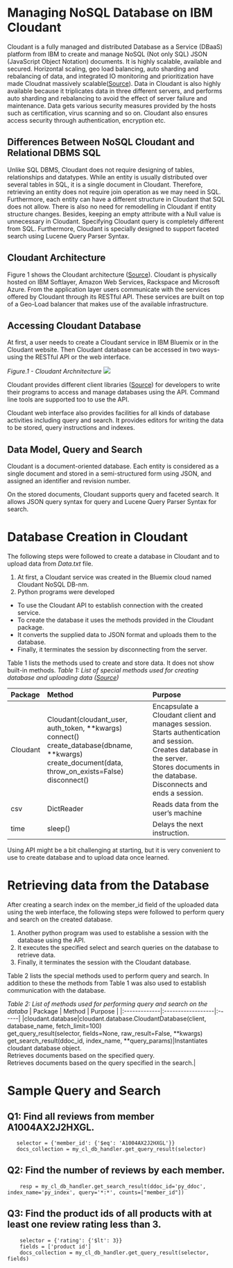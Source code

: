 # Managing NoSQL Database on IBM Cloudant

Cloudant is a fully managed and distributed Database as a Service (DBaaS) platform from IBM to create and manage NoSQL (Not only SQL) JSON (JavaScript Object Notation) documents. It is highly scalable, available and secured. Horizontal scaling, geo load balancing, auto sharding and rebalancing of data, and integrated IO monitoring and prioritization have made Cloudnat massively scalable([Source][1]). Data in Cloudant is also highly available because it triplicates data in three different servers, and performs auto sharding and rebalancing to avoid the effect of server failure and maintenance. Data gets various security measures provided by the hosts such as certification, virus scanning and so on. Cloudant also ensures access security through authentication, encryption etc.

## Differences Between NoSQL Cloudant and Relational DBMS SQL
Unlike SQL DBMS, Cloudant does not require designing of tables, relationships and datatypes. While an entity is usually distributed over several tables in SQL, it is a single document in Cloudant. Therefore, retrieving an entity does not require join operation as we may need in SQL.
Furthermore, each entity can have a different structure in Cloudant that SQL does not allow. There is also no need for remodelling in Cloudant if entity structure changes. Besides, keeping an empty attribute with a Null value is unnecessary in Cloudant.
Specifying Cloudant query is completely different from SQL. Furthermore, Cloudant is specially designed to support faceted search using Lucene Query Parser Syntax.

## Cloudant Architecture
Figure 1 shows the Cloudant architecture ([Source][1]). Cloudant is physically hosted on IBM Softlayer, Amazon Web Services, Rackspace and Microsoft Azure. From the application layer users communicate with the services offered by Cloudant through its RESTful API. These services are built on top of a Geo-Load balancer that makes use of the available infrastructure.

## Accessing Cloudant Database
At first, a user needs to create a Cloudant service in IBM Bluemix or in the Cloudant website. Then Cloudant database can be accessed in two ways- using the RESTful API or the web interface.

*Figure.1 - Cloudant Archnitecture*
![]({{site.baseurl}}/assets/images/cloudant_arch.png)


Cloudant provides different client libraries ([Source][2]) for developers to write their programs to access and manage databases using the API. Command line tools are supported too to use the API.

Cloudant web interface also provides facilities for all kinds of database activities including query and search. It provides editors for writing the data to be stored, query instructions and indexes.

## Data Model, Query and Search
Cloudant is a document-oriented database. Each entity is considered as a single document and stored in a semi-structured form using JSON, and assigned an identifier and revision number.

On the stored documents, Cloudant supports query and faceted search. It allows JSON query syntax for query and Lucene Query Parser Syntax for search.

# Database Creation in Cloudant
The following steps were followed to create a database in Cloudant and to upload data from *Data.txt* file.
1.	At first, a Cloudant service was created in the Bluemix cloud named Cloudant NoSQL DB-nm.
2.	Python programs were developed
- To use the Cloudant API to establish connection with the created service.
- To create the database it uses the methods provided in the Cloudant package.
- It converts the supplied data to JSON format and uploads them to the database.
- Finally, it terminates the session by disconnecting from the server.


Table 1 lists the methods used to create and store data. It does not show built-in methods.
*Table 1: List of special methods used for creating database and uploading data ([Source][3])*

| Package        | Method          | Purpose |
|:-------------|:------------------|:------|
| Cloudant          | Cloudant(cloudant_user, auth_token, **kwargs)<br>connect()<br>create_database(dbname, **kwargs)<br>create_document(data, throw_on_exists=False)<br>disconnect() | Encapsulate a Cloudant client and manages session.<br>Starts authentication and session.<br> Creates database in the server.<br>Stores documents in the database. <br>Disconnects and ends a session.|
| csv | DictReader   |Reads data from the user’s machine  |
| time           | sleep()      |Delays the next instruction.  |


Using API might be a bit challenging at starting, but it is very convenient to use to create database and to upload data once learned.

# Retrieving data from the Database
After creating a search index on the member_id field of the uploaded data using the web interface, the following steps were followed to perform query and search on the created database.
1.	Another python program was used to establishe a session with the database using the API.
2.	It executes the specified select and search queries on the database to retrieve data.
3.	Finally, it terminates the session with the Cloudant database.

Table 2 lists the special methods used to perform query and search. In addition to these the methods from Table 1 was also used to establish communication with the database.

*Table 2: List of methods used for performing query and search on the databa*
| Package        | Method          | Purpose |
|:-------------|:------------------|:------|
|cloudant.database|cloudant.database.CloudantDatabase(client, database_name, fetch_limit=100)<br>get_query_result(selector, fields=None, raw_result=False, **kwargs)<br>get_search_result(ddoc_id, index_name, **query_params)|Instantiates cloudant database object.<br>Retrieves documents based on the specified query.<br>Retrieves documents based on the query specified in the search.|

# Sample Query and Search
## Q1: Find all reviews from member A1004AX2J2HXGL.
```
   selector = {'member_id': {'$eq': 'A1004AX2J2HXGL'}}
   docs_collection = my_cl_db_handler.get_query_result(selector)
```
## Q2: Find the number of reviews by each member.
```
    resp = my_cl_db_handler.get_search_result(ddoc_id='py_ddoc', index_name='py_index', query='*:*', counts=["member_id"])
```
## Q3: Find the product ids of all products with at least one review rating less than 3.
```
    selector = {'rating': {'$lt': 3}}
    fields = ['product id']
    docs_collection = my_cl_db_handler.get_query_result(selector, fields)
```

<!---
The document model of Cloudant is the most striking feature that attracts me. It saves database designing efforts. Then I would tell about the API which requires very less effort to use. I also like the user friendly web interface of Cloudant.
On the downside, I think writing JSON query will take some efforts for complex documents. Also, Cloudant doesn’t provide any integrated dashboard tool for importing data from user’s machine.
I think Cloudant is best suited for applications where availability and size of the data are major issues. For example, managing web content and web user data. It is also very useful when the entities to be stored vary in their structures or has the possibility to change such as, in a starting organization. Cloudant would be a good choice where low cost rapid development is necessary.
--->
[1]:http://www.redbooks.ibm.com-/redpapers/pdfs/redp5126.pdf
[2]:https://docs.Cloudant.com/libraries.html#-client-libraries
[3]:http://python-cloudant.readthedocs.io/en/latest/cloudant.html







